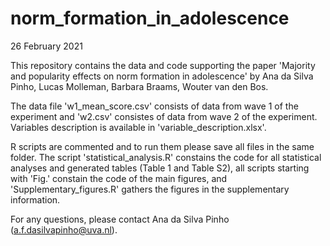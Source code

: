 # norm_formation_in_adolescence

26 February 2021

This repository contains the data and code supporting the paper 'Majority and popularity effects on norm formation in adolescence' by Ana da Silva Pinho, Lucas Molleman, Barbara Braams, Wouter van den Bos.

The data file 'w1_mean_score.csv' consists of data from wave 1 of the experiment and 'w2.csv' consistes of data from wave 2 of the experiment. Variables description is available in 'variable_description.xlsx'.

R scripts are commented and to run them please save all files in the same folder. The script 'statistical_analysis.R' constains the code for all statistical analyses and generated tables (Table 1 and Table S2), all scripts starting with 'Fig.' constain the code of the main figures, and 'Supplementary_figures.R' gathers the figures in the supplementary information. 

For any questions, please contact Ana da Silva Pinho (a.f.dasilvapinho@uva.nl).
